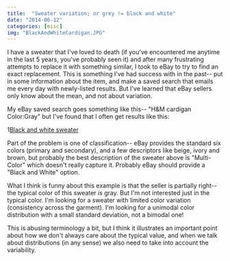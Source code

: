 ```yaml
---
title:  "Sweater variation; or grey != black and white" 
date: "2014-06-12"
categories: [misc]
img: "BlackAndWhiteCardigan.JPG"
---
```



I have a sweater that I've loved to death (if you've encountered me anytime in the last 5 years, you've probably seen it) and after many frustrating attempts to replace it with something similar, I took to eBay to try to find an exact replacement. This is something I've had success with in the past-- put in some information about the item, and make a saved search that emails me every day with newly-listed results. But I've learned that eBay sellers only know about the mean, and not about variation.



My eBay saved search goes something like this-- "H&M cardigan Color:Gray" but I've found that I often get results like this:

1[Black and white sweater](BlackAndWhiteCardigan.JPG)

Part of the problem is one of classification-- eBay provides the standard six colors (primary and secondary), and a few descriptors like beige, ivory and brown, but probably the best description of the sweater above is "Multi-Color" which doesn't really capture it. Probably eBay should provide a "Black and White" option. 

What I think is funny about this example is that the seller is partially right-- the typical color of this sweater *is* gray. But I'm not interested just in the typical color. I'm looking for a sweater with limited color variation (consistency across the garment). I'm looking for a unimodal color distribution with a small standard deviation, not a bimodal one!

This is abusing terminology a bit, but I think it illustrates an important point about how we don't always care about the typical value, and when we talk about distributions (in any sense) we also need to take into account the variability. 